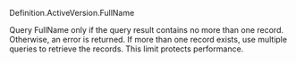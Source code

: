 Definition.ActiveVersion.FullName

Query FullName only if the query result contains no more than one record. Otherwise, an error is returned.
If more than one record exists, use multiple queries to retrieve the records. This limit protects performance.
